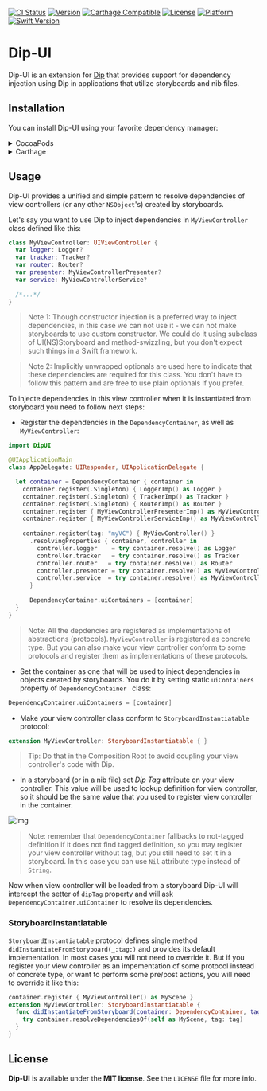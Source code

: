 [![CI Status](http://img.shields.io/travis/AliSoftware/Dip-UI.svg?branch=develop)](https://travis-ci.org/AliSoftware/Dip-UI)
[![Version](https://img.shields.io/cocoapods/v/Dip-UI.svg?style=flat)](http://cocoapods.org/pods/Dip-UI)
[![Carthage Compatible](https://img.shields.io/badge/Carthage-compatible-4BC51D.svg?style=flat)](https://github.com/Carthage/Carthage)
[![License](https://img.shields.io/cocoapods/l/Dip-UI.svg?style=flat)](http://cocoapods.org/pods/Dip-UI)
[![Platform](https://img.shields.io/cocoapods/p/Dip-UI.svg?style=flat)](http://cocoapods.org/pods/Dip-UI)
[![Swift Version](https://img.shields.io/badge/Swift-3.0--3.1-F16D39.svg?style=flat)](https://developer.apple.com/swift)

# Dip-UI

Dip-UI is an extension for [Dip](https://github.com/AliSoftware/Dip) that provides support for dependency injection using Dip in applications that utilize storyboards and nib files.

## Installation

You can install Dip-UI using your favorite dependency manager:

<details>
<summary>CocoaPods</summary>

`pod "Dip-UI"`

To build for Swift 2.3 add this code to the bottom of your Podfile

```ruby
post_install do |installer|
  installer.pods_project.targets.each do |target|
    target.build_configurations.each do |config|
      config.build_settings['SWIFT_VERSION'] = '2.3'
    end
  end
end
```

> You need at least 1.1.0.rc.2 version of CocoaPods.

</details>

<details>
<summary>Carthage</summary>

```
github "AliSoftware/Dip-UI"
```

To build for Swift 2.3 run Carthage with `--toolchain com.apple.dt.toolchain.Swift_2_3` option.

</details>

## Usage

Dip-UI provides a unified and simple pattern to resolve dependencies of view controllers (or any other `NSObject`'s) created by storyboards.

Let's say you want to use Dip to inject dependencies in `MyViewController` class defined like this:

```swift
class MyViewController: UIViewController {
  var logger: Logger?
  var tracker: Tracker?
  var router: Router?
  var presenter: MyViewControllerPresenter?
  var service: MyViewControllerService?
  
  /*...*/
}

```
> Note 1: Though constructor injection is a preferred way to inject dependencies, in this case we can not use it - we can not make storyboards to use custom constructor. We could do it using subclass of UI(NS)Storyboard and method-swizzling, but you don't expect such things in a Swift framework.   

> Note 2: Implicitly unwrapped optionals are used here to indicate that these dependencies are required for this class. You don't have to follow this pattern and are free to use plain optionals if you prefer.

To injecte dependencies in this view controller when it is instantiated from storyboard you need to follow next steps:

- Register the dependencies in the `DependencyContainer`, as well as `MyViewController`:

```swift
import DipUI

@UIApplicationMain
class AppDelegate: UIResponder, UIApplicationDelegate {

  let container = DependencyContainer { container in
    container.register(.Singleton) { LoggerImp() as Logger }
    container.register(.Singleton) { TrackerImp() as Tracker }
    container.register(.Singleton) { RouterImp() as Router }
    container.register { MyViewControllerPresenterImp() as MyViewControllerPresenter }
    container.register { MyViewControllerServiceImp() as MyViewControllerService }
    
    container.register(tag: "myVC") { MyViewController() }
      .resolvingProperties { container, controller in
        controller.logger    = try container.resolve() as Logger
        controller.tracker   = try container.resolve() as Tracker
        controller.router 	= try container.resolve() as Router
        controller.presenter = try container.resolve() as MyViewControllerPresenter
        controller.service 	= try container.resolve() as MyViewControllerService
      }
      
      DependencyContainer.uiContainers = [container]
  }
}
```
 
> Note: All the depdencies are registered as implementations of abstractions (protocols). `MyViewController` is registered as concrete type. But you can also make your view controller conform to some protocols and register them as implementations of these protocols.
 
- Set the container as one that will be used to inject dependencies in objects created by storyboards. You do it by setting static `uiContainers` property of `DependencyContainer ` class: 

```swift
DependencyContainer.uiContainers = [container]
```

- Make your view controller class conform to `StoryboardInstantiatable` protocol:

```swift
extension MyViewController: StoryboardInstantiatable { }
```

 > Tip: Do that in the Composition Root to avoid coupling your view controller's code with Dip.

- In a storyboard (or in a nib file) set _Dip Tag_ attribute on your view controller. This value will be used to lookup definition for view controller, so it should be the same value that you used to register view controller in the container.

![img](adding-dip-tag-in-ib.png?raw=true)

> Note: remember that `DependencyContainer` fallbacks to not-tagged definition if it does not find tagged definition, so you may register your view controller without tag, but you still need to set it in a storyboard. In this case you can use `Nil` attribute type instead of `String`.

Now when view controller will be loaded from a storyboard Dip-UI will intercept the setter of `dipTag` property and will ask `DependencyContainer.uiContainer` to resolve its dependencies.

### StoryboardInstantiatable

`StoryboardInstantiatable` protocol defines single method `didInstantiateFromStoryboard(_:tag:)` and provides its default implementation. In most cases you will not need to override it. But if you register your view controller as an impementation of some protocol instead of concrete type, or want to perform some pre/post actions, you will need to override it like this:
 
```swift
container.register { MyViewController() as MyScene }
extension MyViewController: StoryboardInstantiatable {
  func didInstantiateFromStoryboard(container: DependencyContainer, tag: DependencyContainer.Tag?) throws {
    try container.resolveDependenciesOf(self as MyScene, tag: tag)
  }
}
```
 

## License

**Dip-UI** is available under the **MIT license**. See the `LICENSE` file for more info.
